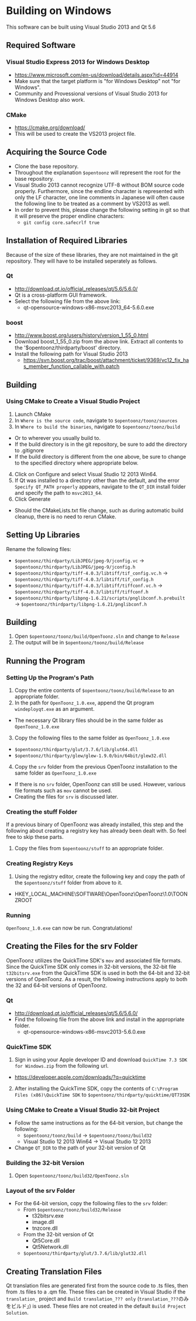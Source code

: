# Building on Windows

This software can be built using Visual Studio 2013 and Qt 5.6

## Required Software

### Visual Studio Express 2013 for Windows Desktop
- https://www.microsoft.com/en-us/download/details.aspx?id=44914
- Make sure that the target platform is "for Windows Desktop" not "for Windows".
- Community and Provessional versions of Visual Studio 2013 for Windows Desktop also work.

### CMake
- https://cmake.org/download/
- This will be used to create the VS2013 project file.

## Acquiring the Source Code
- Clone the base repository.
- Throughout the explanation `$opentoonz` will represent the root for the base repository.
- Visual Studio 2013 cannot recognize UTF-8 without BOM source code properly.  Furthermore, since the endline character is represented with only the LF character, one line comments in Japanese will often cause the following line to be treated as a comment by VS2013 as well.
- In order to prevent this, please change the following setting in git so that it will preserve the proper endline characters:
  - `git config core.safecrlf true`

## Installation of Required Libraries
Because of the size of these libraries, they are not maintained in the git repository.
They will have to be installed seperately as follows.

### Qt
- http://download.qt.io/official_releases/qt/5.6/5.6.0/
- Qt is a cross-platform GUI framework.
- Select the following file from the above link:
  - qt-opensource-windows-x86-msvc2013_64-5.6.0.exe

### boost
- http://www.boost.org/users/history/version_1_55_0.html
- Download boost_1_55_0.zip from the above link.  Extract all contents to the '$opentoonz/thirdparty/boost' directory.
- Install the following path for Visual Studio 2013
  - https://svn.boost.org/trac/boost/attachment/ticket/9369/vc12_fix_has_member_function_callable_with.patch

## Building

### Using CMake to Create a Visual Studio Project
1. Launch CMake
2. In `Where is the source code`, navigate to `$opentoonz/toonz/sources`
3. In `Where to build the binaries`, navigate to `$opentoonz/toonz/build`
  - Or to wherever you usually build to.
  - If the build directory is in the git repository, be sure to add the directory to .gitignore
  - If the build directory is different from the one above, be sure to change to the specified directory where appropriate below.
4. Click on Configure and select Visual Studio 12 2013 Win64.
5. If Qt was installed to a directory other than the default, and the error `Specify QT_PATH properly` appears, navigate to the `QT_DIR` install folder and specify the path to `msvc2013_64`.
6. Click Generate
  - Should the CMakeLists.txt file change, such as during automatic build cleanup, there is no need to rerun CMake.

## Setting Up Libraries
Rename the following files:
  - `$opentoonz/thirdparty/LibJPEG/jpeg-9/jconfig.vc` → `$opentoonz/thirdparty/LibJPEG/jpeg-9/jconfig.h`
  - `$opentoonz/thirdparty/tiff-4.0.3/libtiff/tif_config.vc.h` → `$opentoonz/thirdparty/tiff-4.0.3/libtiff/tif_config.h`
  - `$opentoonz/thirdparty/tiff-4.0.3/libtiff/tiffconf.vc.h` → `$opentoonz/thirdparty/tiff-4.0.3/libtiff/tiffconf.h`
  - `$opentoonz/thirdparty/libpng-1.6.21/scripts/pnglibconf.h.prebuilt` → `$opentoonz/thirdparty/libpng-1.6.21/pnglibconf.h`

## Building
1. Open `$opentoonz/toonz/build/OpenToonz.sln` and change to `Release`
2. The output will be in `$opentoonz/toonz/build/Release`

## Running the Program
### Setting Up the Program's Path
1. Copy the entire contents of `$opentoonz/toonz/build/Release` to an appropriate folder.
2. In the path for `OpenToonz_1.0.exe`, append the Qt program `windeployqt.exe` as an argument.
  - The necessary Qt library files should be in the same folder as `OpenToonz_1.0.exe`
3. Copy the following files to the same folder as `OpenToonz_1.0.exe`
  - `$opentoonz/thirdparty/glut/3.7.6/lib/glut64.dll`
  - `$opentoonz/thirdparty/glew/glew-1.9.0/bin/64bit/glew32.dll`
4. Copy the `srv` folder from the previous OpenToonz installation to the same folder as `OpenToonz_1.0.exe`
  - If there is no `srv` folder, OpenToonz can still be used.  However, various file formats such as `mov` cannot be used.
  - Creating the files for `srv` is discussed later.

### Creating the stuff Folder
If a previous binary of OpenToonz was already installed, this step and the following about creating a registry key has already been dealt with.  So feel free to skip these parts.

1. Copy the files from `$opentoonz/stuff` to an appropriate folder.

### Creating Registry Keys
1. Using the registry editor, create the following key and copy the path of the `$opentoonz/stuff` folder from above to it.
  - HKEY_LOCAL_MACHINE\SOFTWARE\OpenToonz\OpenToonz\1.0\TOONZROOT

### Running
`OpenToonz_1.0.exe` can now be run.  Congratulations!

## Creating the Files for the srv Folder
OpenToonz utilizes the QuickTime SDK's `mov` and associated file formats.  Since the QuickTime SDK only comes in 32-bit versions, the 32-bit file `t32bitsrv.exe` from the QuickTime SDK is used in both the 64-bit and 32-bit versions of OpenToonz.  As a result, the following instructions apply to both the 32 and 64-bit versions of OpenToonz.

### Qt
- http://download.qt.io/official_releases/qt/5.6/5.6.0/
- Find the following file from the above link and install in the appropriate folder.
  - qt-opensource-windows-x86-msvc2013-5.6.0.exe

### QuickTime SDK
1. Sign in using your Apple developer ID and download `QuickTime 7.3 SDK for Windows.zip` from the following url.
  - https://developer.apple.com/downloads/?q=quicktime
2. After installing the QuickTime SDK, copy the contents of `C:\Program Files (x86)\QuickTime SDK` to `$opentoonz/thirdparty/quicktime/QT73SDK`

### Using CMake to Create a Visual Studio 32-bit Project
- Follow the same instructions as for the 64-bit version, but change the following:
  - `$opentoonz/toonz/build` → `$opentoonz/toonz/build32`
  - Visual Studio 12 2013 Win64 → Visual Studio 12 2013
- Change `QT_DIR` to the path of your 32-bit version of Qt

### Building the 32-bit Version
1. Open `$opentoonz/toonz/build32/OpenToonz.sln`

### Layout of the srv Folder
- For the 64-bit version, copy the following files to the `srv` folder:
  - From `$opentoonz/toonz/build32/Release`
    - t32bitsrv.exe
    - image.dll
    - tnzcore.dll
  - From the 32-bit version of Qt
    - Qt5Core.dll
    - Qt5Network.dll
  - `$opentoonz/thirdparty/glut/3.7.6/lib/glut32.dll`

## Creating Translation Files
Qt translation files are generated first from the source code to .ts files, then from .ts files to a .qm file.  These files can be created in Visual Studio if the `translation_` project and `Build translation_??? only` (`translation_???`のみをビルド」) is used.  These files are not created in the default `Build Project Solution`.
